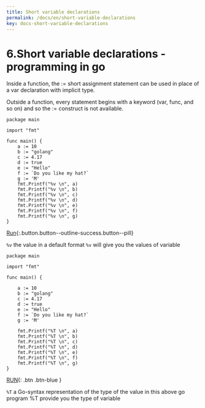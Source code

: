 ```yaml
---
title: Short variable declarations
permalink: /docs/en/short-variable-declarations
key: docs-short-variable-declarations
---
```


# 6.Short variable declarations - programming in go

Inside a function, the := short assignment statement can be used in place of a var declaration with implicit type.

Outside a function, every statement begins with a keyword (var, func, and so on) and so the := construct is not available.


```
package main

import "fmt"

func main() {
	a := 10
	b := "golang"
	c := 4.17
	d := true
	e := "Hello"
	f := `Do you like my hat?`
	g := 'M'
	fmt.Printf("%v \n", a)
	fmt.Printf("%v \n", b)
	fmt.Printf("%v \n", c)
	fmt.Printf("%v \n", d)
	fmt.Printf("%v \n", e)
	fmt.Printf("%v \n", f)
	fmt.Printf("%v \n", g)
}
```

[Run](https://play.golang.org/p/4s_K8I_18ih){:.button.button--outline-success.button--pill}


`%v` the value in a default format
`%v` will give you the values of variable 



```
package main

import "fmt"

func main() {

	a := 10
	b := "golang"
	c := 4.17
	d := true
	e := "Hello"
	f := `Do you like my hat?`
	g := 'M'

	fmt.Printf("%T \n", a)
	fmt.Printf("%T \n", b)
	fmt.Printf("%T \n", c)
	fmt.Printf("%T \n", d)
	fmt.Printf("%T \n", e)
	fmt.Printf("%T \n", f)
	fmt.Printf("%T \n", g)
}
```
[RUN](https://play.golang.org/p/9jf7xEZL-s8){: .btn .btn-blue } <br>

`%T` a Go-syntax representation of the type of the value
in this above go program %T provide you the type of variable 

